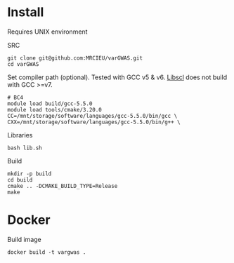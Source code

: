 # Install

Requires UNIX environment

SRC

```shell
git clone git@github.com:MRCIEU/varGWAS.git
cd varGWAS
```

Set compiler path (optional). Tested with GCC v5 & v6. [Libscl](http://www.aronaldg.org/webfiles/libscl/) does not build with GCC >=v7.

```shell
# BC4
module load build/gcc-5.5.0
module load tools/cmake/3.20.0
CC=/mnt/storage/software/languages/gcc-5.5.0/bin/gcc \
CXX=/mnt/storage/software/languages/gcc-5.5.0/bin/g++ \
```

Libraries

```shell
bash lib.sh
```

Build

```shell
mkdir -p build
cd build
cmake .. -DCMAKE_BUILD_TYPE=Release
make
```

# Docker

Build image

```shell
docker build -t vargwas .
```
